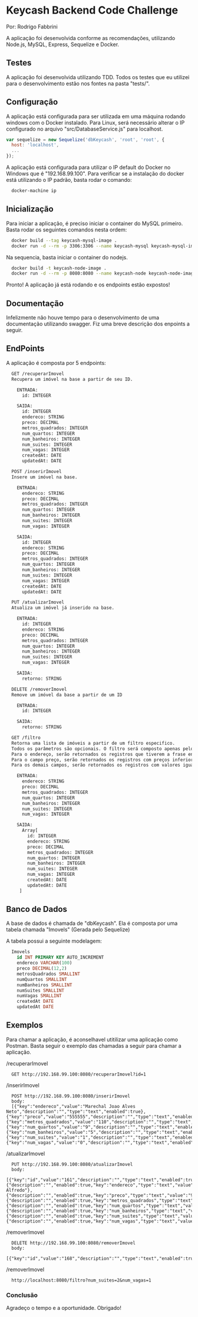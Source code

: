 # Keycash Backend Code Challenge

Por: Rodrigo Fabbrini

A aplicação foi desenvolvida conforme as recomendações, utilizando Node.js, MySQL, Express, Sequelize e Docker.

## Testes
A aplicação foi desenvolvida utilizando TDD. 
Todos os testes que eu utilizei para o desenvolvimento estão nos fontes na pasta "tests/".

## Configuração
A aplicação está configurada para ser utilizada em uma máquina rodando windows com o Docker instalado.
Para Linux, será necessário alterar o IP configurado no arquivo "src/DatabaseService.js" para localhost.

```javascript
var sequelize = new Sequelize('dbKeycash', 'root', 'root', {
  host: 'localhost',
  ...
});
```

A aplicação está configurada para utilizar o IP default do Docker no Windows que é "192.168.99.100". Para verificar se a instalação do docker está utilizando o IP padrão, basta rodar o comando:
```bash
  docker-machine ip
```

## Inicialização
Para iniciar a aplicação, é preciso iniciar o container do MySQL primeiro. Basta rodar os seguintes comandos nesta ordem:
```bash
  docker build --tag keycash-mysql-image .
  docker run -d --rm -p 3306:3306 --name keycash-mysql keycash-mysql-image
```
Na sequencia, basta iniciar o container do nodejs.

```bash
  docker build -t keycash-node-image .
  docker run -d --rm -p 8080:8080 --name keycash-node keycash-node-image
```

Pronto! A aplicação já está rodando e os endpoints estão expostos!

## Documentação

Infelizmente não houve tempo para o desenvolvimento de uma documentação utilizando swagger. 
Fiz uma breve descrição dos enpoints a seguir.

## EndPoints
A aplicação é composta por 5 endpoints:

```rest
  GET /recuperarImovel  
  Recupera um imóvel na base a partir de seu ID.

    ENTRADA:
      id: INTEGER

    SAIDA:
      id: INTEGER
      endereco: STRING
      preco: DECIMAL
      metros_quadrados: INTEGER
      num_quartos: INTEGER
      num_banheiros: INTEGER
      num_suites: INTEGER
      num_vagas: INTEGER
      createdAt: DATE
      updatedAt: DATE
```

```rest
  POST /inserirImovel
  Insere um imóvel na base.

    ENTRADA:
      endereco: STRING
      preco: DECIMAL
      metros_quadrados: INTEGER
      num_quartos: INTEGER
      num_banheiros: INTEGER
      num_suites: INTEGER
      num_vagas: INTEGER

    SAIDA:
      id: INTEGER
      endereco: STRING
      preco: DECIMAL
      metros_quadrados: INTEGER
      num_quartos: INTEGER
      num_banheiros: INTEGER
      num_suites: INTEGER
      num_vagas: INTEGER
      createdAt: DATE
      updatedAt: DATE
```

```rest
  PUT /atualizarImovel
  Atualiza um imóvel já inserido na base.

    ENTRADA:
      id: INTEGER
      endereco: STRING
      preco: DECIMAL
      metros_quadrados: INTEGER
      num_quartos: INTEGER
      num_banheiros: INTEGER
      num_suites: INTEGER
      num_vagas: INTEGER

    SAIDA:
      retorno: STRING
```

```rest
  DELETE /removerImovel
  Remove um imóvel da base a partir de um ID

    ENTRADA:
      id: INTEGER

    SAIDA:
      retorno: STRING
```

```rest
  GET /filtro
  Retorna uma lista de imóveis a partir de um filtro especifico.
  Todos os parâmetros são opcionais. O filtro será composto apenas pelos parâmetros que forem enviados.
  Para o endereço, serão retornados os registros que tiverem a frase enviada dentro de sua composição.
  Para o campo preço, serão retornados os registros com preços inferiores ou iguais aos enviados.
  Para os demais campos, serão retornados os registros com valores iguais ou maiores aos enviados.

    ENTRADA:
      endereco: STRING
      preco: DECIMAL
      metros_quadrados: INTEGER
      num_quartos: INTEGER
      num_banheiros: INTEGER
      num_suites: INTEGER
      num_vagas: INTEGER

    SAIDA:
      Array[
        id: INTEGER
        endereco: STRING
        preco: DECIMAL
        metros_quadrados: INTEGER
        num_quartos: INTEGER
        num_banheiros: INTEGER
        num_suites: INTEGER
        num_vagas: INTEGER
        createdAt: DATE
        updatedAt: DATE
     ]
```

## Banco de Dados
A base de dados é chamada de "dbKeycash".
Ela é composta por uma tabela chamada "Imovels" (Gerada pelo Sequelize)

A tabela possui a seguinte modelagem:

```SQL
  Imovels
    id INT PRIMARY KEY AUTO_INCREMENT
    endereco VARCHAR(100)
    preco DECIMAL(12,2)
    metrosQuadrados SMALLINT
    numQuartos SMALLINT
    numBanheiros SMALLINT
    numSuites SMALLINT
    numVagas SMALLINT
    createdAt DATE
    updatedAt DATE
```

## Exemplos
Para chamar a aplicação, é aconselhavel utitilizar uma aplicação como Postman.
Basta seguir o exemplo das chamadas a seguir para chamar a aplicação.

/recuperarImovel
```
  GET http://192.168.99.100:8080/recuperarImovel?id=1
```

/inserirImovel
```
  POST http://192.168.99.100:8080/inserirImovel
  body:
  [{"key":"endereco","value":"Marechal Joao Alves Neto","description":"","type":"text","enabled":true},{"key":"preco","value":"555555","description":"","type":"text","enabled":true},{"key":"metros_quadrados","value":"110","description":"","type":"text","enabled":true},{"key":"num_quartos","value":"9","description":"","type":"text","enabled":true},{"key":"num_banheiros","value":"5","description":"","type":"text","enabled":true},{"key":"num_suites","value":"1","description":"","type":"text","enabled":true},{"key":"num_vagas","value":"0","description":"","type":"text","enabled":true}]
```

/atualizarImovel
```
  PUT http://192.168.99.100:8080/atualizarImovel
  body:
  [{"key":"id","value":"161","description":"","type":"text","enabled":true},{"description":"","enabled":true,"key":"endereco","type":"text","value":"Joao Alfredo"},{"description":"","enabled":true,"key":"preco","type":"text","value":"99999.00"},{"description":"","enabled":true,"key":"metros_quadrados","type":"text","value":"90"},{"description":"","enabled":true,"key":"num_quartos","type":"text","value":"4"},{"description":"","enabled":true,"key":"num_banheiros","type":"text","value":"7"},{"description":"","enabled":true,"key":"num_suites","type":"text","value":"5"},{"description":"","enabled":true,"key":"num_vagas","type":"text","value":"2"}]
```

/removerImovel
```
  DELETE http://192.168.99.100:8080/removerImovel
  body:
  [{"key":"id","value":"168","description":"","type":"text","enabled":true}]
```

/removerImovel
```
  http://localhost:8080/filtro?num_suites=2&num_vagas=1
```




### Conclusão

Agradeço o tempo e a oportunidade.
Obrigado!
